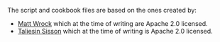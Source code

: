 The script and cookbook files are based on the ones created by:

* [Matt Wrock](https://github.com/mwrock/packer-templates) which at the time of writing are Apache 2.0 licensed.
* [Taliesin Sisson](https://github.com/taliesins/packer-baseboxes) which at the time of writing is Apache 2.0 licensed.
